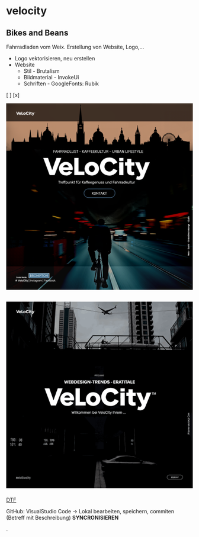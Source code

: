# velocity
## Bikes and Beans<br>
Fahrradladen vom Weix.
Erstellung von Website, Logo,...
- Logo vektorisieren, neu erstellen
- Website
  - Stil - Brutalism 
  - Bildmaterial - InvokeUi
  - Schriften - GoogleFonts: Rubik

[ ]
[x]

![Alt-Text](homepage_v2.png)

![Alt-Text](homepage_v1.png)
---
[DTF](http://test090309a.free.nf)

GitHub: VisualStudio Code -> 
        Lokal bearbeiten,
        speichern, 
        commiten (Betreff mit Beschreibung) 
        **SYNCRONISIEREN**

.
